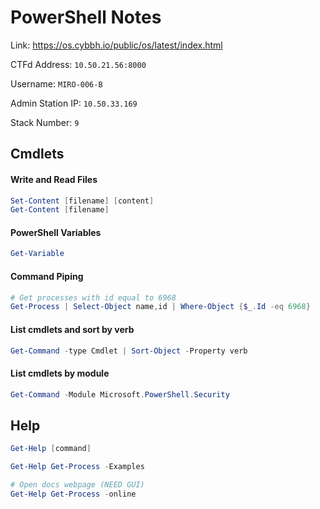 # PowerShell Notes

Link: https://os.cybbh.io/public/os/latest/index.html

CTFd Address:       `10.50.21.56:8000`

Username:           `MIRO-006-B`

Admin Station IP:   `10.50.33.169`

Stack Number:       `9`

## Cmdlets

#### Write and Read Files
```powershell
Set-Content [filename] [content]
Get-Content [filename]
```

#### PowerShell Variables
```powershell
Get-Variable
```

#### Command Piping
```powershell
# Get processes with id equal to 6968
Get-Process | Select-Object name,id | Where-Object {$_.Id -eq 6968}
```

#### List cmdlets and sort by verb
```powershell
Get-Command -type Cmdlet | Sort-Object -Property verb
```

#### List cmdlets by module
```powershell
Get-Command -Module Microsoft.PowerShell.Security
```

## Help
```powershell
Get-Help [command]

Get-Help Get-Process -Examples

# Open docs webpage (NEED GUI)
Get-Help Get-Process -online
```
